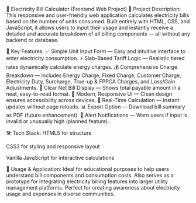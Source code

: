 🔌 Electricity Bill Calculator (Frontend Web Project)
📄 Project Description:
This responsive and user-friendly web application calculates electricity bills based on the number of units consumed. Built entirely with HTML, CSS, and JavaScript, it allows users to input their usage and instantly receive a detailed and accurate breakdown of all billing components — all without any backend or database.

🎯 Key Features:
✅ Simple Unit Input Form — Easy and intuitive interface to enter electricity consumption.
⚡ Slab-Based Tariff Logic — Realistic tiered rates dynamically calculate energy charges.
💰 Comprehensive Charge Breakdown — Includes Energy Charge, Fixed Charge, Customer Charge, Electricity Duty, Surcharge, True-up & FPPCA Charges, and Loss/Gain Adjustments.
🧾 Clear Net Bill Display — Shows total payable amount in a neat, easy-to-read format.
🎨 Modern, Responsive UI — Clean design ensures accessibility across devices.
🔄 Real-Time Calculation — Instant updates without page reloads.
📊 Export Option — Download bill summary as PDF (future enhancement).
🔔 Alert Notifications — Warn users if input is invalid or unusually high (planned feature).

🛠️ Tech Stack:
HTML5 for structure

CSS3 for styling and responsive layout

Vanilla JavaScript for interactive calculations

📌 Usage & Application:
Ideal for educational purposes to help users understand bill components and consumption costs. Also serves as a prototype for integrating electricity billing features into larger utility management platforms. Perfect for creating awareness about electricity usage and expenses in diverse communities.

